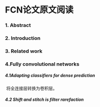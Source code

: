 # FCN论文原文阅读

### 1. Abstract



### 2. Introduction



### 3. Related work



### 4.Fully convolutional networks

##### 4.1Adapting classifiers for dense prediction

​		将全连接层转换为卷积层。

##### 4.2 Shift and stitch is filter rarefaction

